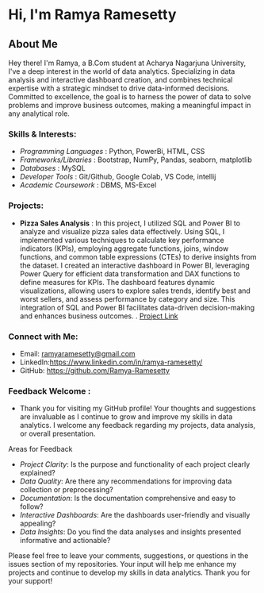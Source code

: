# Hi, I'm Ramya Ramesetty

## About Me

Hey there! I'm Ramya, a B.Com student at Acharya Nagarjuna University, I've a deep interest in the world of data analytics. Specializing in data analysis and interactive dashboard creation, and combines technical expertise with a strategic mindset to drive data-informed decisions. Committed to excellence, the goal is to harness the power of data to solve problems and improve business outcomes, making a meaningful impact in any analytical role.


### Skills & Interests:

- *Programming Languages*          : Python, PowerBi, HTML, CSS
- *Frameworks/Libraries*           : Bootstrap, NumPy, Pandas, seaborn, matplotlib
- *Databases*                      : MySQL
- *Developer Tools*                : Git/Github, Google Colab, VS Code, intellij
- *Academic Coursework*            : DBMS, MS-Excel

### Projects:
- **Pizza Sales Analysis** :
In this project, I utilized SQL and Power BI to analyze and visualize pizza sales data effectively. Using SQL, I implemented various techniques to calculate key performance indicators (KPIs), employing aggregate functions, joins, window functions, and common table expressions (CTEs) to derive insights from the dataset. I created an interactive dashboard in Power BI, leveraging Power Query for efficient data transformation and DAX functions to define measures for KPIs. The dashboard features dynamic visualizations, allowing users to explore sales trends, identify best and worst sellers, and assess performance by category and size. This integration of SQL and Power BI facilitates data-driven decision-making and enhances business outcomes.
. [Project Link](https://github.com/grishma-gedela/Online-Food-Ordering---Infosys.git)


### Connect with Me:

- Email: ramyaramesetty@gmail.com
- LinkedIn:https://www.linkedin.com/in/ramya-ramesetty/
- GitHub: https://github.com/Ramya-Ramesetty

### Feedback Welcome :
- Thank you for visiting my GitHub profile! Your thoughts and suggestions are invaluable as I continue to grow and improve my skills in data analytics. I welcome any feedback regarding my projects, data analysis, or overall presentation.

Areas for Feedback
- *Project Clarity*: Is the purpose and functionality of each project clearly explained?
- *Data Quality*: Are there any recommendations for improving data collection or preprocessing?
- *Documentation*: Is the documentation comprehensive and easy to follow?
- *Interactive Dashboards*: Are the dashboards user-friendly and visually appealing?
- *Data Insights*: Do you find the data analyses and insights presented informative and actionable?

 Please feel free to leave your comments, suggestions, or questions in the issues section of my repositories. Your input will help me enhance my projects and continue to develop my skills in data analytics. Thank you for your support!

